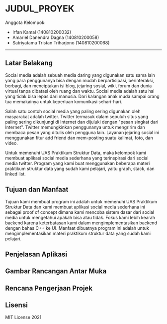 # JUDUL_PROYEK

Anggota Kelompok:
* Irfan Kamal (140810200032)
* Amariel Danendra Dagna (140810200058)
* Satriyatama Tristan Triharjono (140810200068)
---
## Latar Belakang
Social media adalah sebuah media daring yang digunakan satu sama lain yang para penggunanya bisa dengan mudah berpartisipasi, berinteraksi, berbagi, dan menciptakan isi blog, jejaring sosial, wiki, forum dan dunia virtual tanpa dibatasi oleh ruang dan waktu. Social media adalah satu hal yang tidak bisa lepas dari manusia. Dari kalangan anak muda sampai orang tua memakainya untuk keperluan komunikasi sehari-hari. 

Salah satu contoh social media yang paling sering digunakan oleh masyarakat adalah twitter. Twitter termasuk dalam sepuluh situs yang paling sering dikunjungi di Internet dan dijuluki dengan "pesan singkat dari Internet". Twitter memungkinkan penggunanya untuk mengririm dan membaca pesan yang ditulis oleh pengguna lain. Layanan jejaring sosial ini menggunakan fitur add friend dan mem-posting suatu kalimat, foto, dan video.

Untuk memenuhi UAS Praktikum Struktur Data, maka kelompok kami membuat aplikasi social media sederhana yang terinspirasi dari social media twitter. Program yang kami buat menggunakan beberapa materi praktikum struktur data yang sudah kami pelajari, yaitu graph, stack, dan linked list.


## Tujuan dan Manfaat
Tujuan kami membuat program ini adalah untuk memenuhi UAS Praktikum Struktur Data dan kami membuat aplikasi social media sederhana ini sebagai proof of concept dimana kami mencoba sistem dasar dari social media untuk mengetahui apakah bisa atau tidak. Fokus kami lebih kearah backend karena keterbatasan kami dalam mengimplementasikan backend dengan bahas C++ ke UI. Manfaat dibuatnya program ini adalah untuk mengimplementasikan materi praktikum struktur data yang sudah kami pelajari.

## Penjelasan Aplikasi


## Gambar Rancangan Antar Muka
<!--
Buat rancangan antar muka selengkap mungkin sesuai fungsi aplikasinya. rancangan antar muka
diusahakan serapih dan seindah mungkin. tools yang digunakan dalam pembuatan rancangan gambar
dibebaskan sesuai kreatifitas kalian
!-->


## Rencana Pengerjaan Projek
<!--
Dalam kondisi pandemi seperti ini, tidak memungkinkan untuk bertemu bertatap muka. Maka dari itu
jelaskan bagaimana kalian bekerja sama, berkoordinasi, pembagian kerja.Tools apa yang kalian gunakan
untuk bekerja bersama sama cth github, google docs, google meet>ibebaskan sesuai kreatifitas kalian
!-->


## Lisensi

MIT License 2021